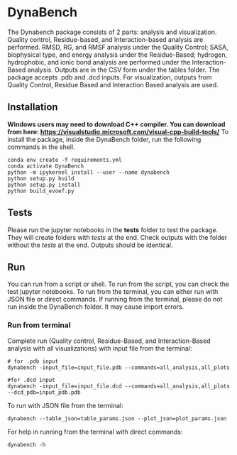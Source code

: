 # DynaBench
The Dynabench package consists of 2 parts: analysis and visualization. Quality control, Residue-based, and Interaction-based analysis are performed. RMSD, RG, and RMSF analysis under the Quality Control; SASA, biophysical type, and energy analysis under the Residue-Based; hydrogen, hydrophobic, and ionic bond analysis are performed under the Interaction-Based analysis. Outputs are in the CSV form under the tables folder. The package accepts .pdb and .dcd inputs. For visualization, outputs from Quality Control, Residue Based and Interaction Based analysis are used.
## Installation
**Windows users may need to download C++ compiler. You can download from here: https://visualstudio.microsoft.com/visual-cpp-build-tools/**
To install the package, inside the DynaBench folder, run the following commands in the shell.
```
conda env create -f requirements.yml
conda activate DynaBench
python -m ipykernel install --user --name dynabench
python setup.py build
python setup.py install
python build_evoef.py
```
## Tests
Please run the jupyter notebooks in the **tests** folder to test the package. They will create folders with *tests* at the end. Check outputs with the folder without the *tests* at the end. Outputs should be identical.

## Run
You can run from a script or shell. To run from the script, you can check the test jupyter notebooks. To run from the terminal, you can either run with JSON file or direct commands. If running from the terminal, please do not run inside the DynaBench folder. It may cause import errors.

### Run from terminal
Complete run (Quality control, Residue-Based, and Interaction-Based analysis with all visualizations) with input file from the terminal:
```
# for .pdb input
dynabench -input_file=input_file.pdb --commands=all_analysis,all_plots

#for .dcd input
dynabench -input_file=input_file.dcd --commands=all_analysis,all_plots --dcd_pdb=input_pdb.pdb
```
To run with JSON file from the terminal:
```
dynabench --table_json=table_params.json --plot_json=plot_params.json
```

For help in running from the terminal with direct commands: 
```
dynabench -h
```
